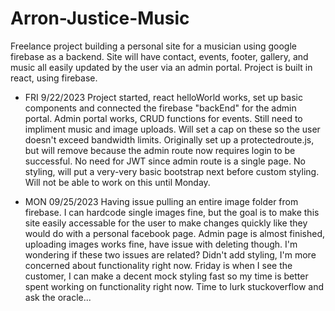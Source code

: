 # Arron-Justice-Music

Freelance project building a personal site for a musician using google firebase as a backend. Site will have contact, events, footer, gallery, and music all easily updated by the user via an admin portal. Project is built in react, using firebase. 

- FRI 9/22/2023
Project started, react helloWorld works, set up basic components and connected the firebase "backEnd" for the admin portal. Admin portal works, CRUD functions for events. Still need to impliment music and image uploads. Will set a cap on these so the user doesn't exceed bandwidth limits. Originally set up a protectedroute.js, but will remove because the admin route now requires login to be successful. No need for JWT since admin route is a single page. No styling, will put a very-very basic bootstrap next before custom styling. Will not be able to work on this until Monday.

- MON 09/25/2023
Having issue pulling an entire image folder from firebase. I can hardcode single images fine, but the goal is to make this site easily accessable for the user to make changes quickly like they would do with a personal facebook page. Admin page is almost finished, uploading images works fine, have issue with deleting though. I'm wondering if these two issues are related? Didn't add styling, I'm more concerned about functionality right now. Friday is when I see the customer, I can make a decent mock styling fast so my time is better spent working on functionality right now. Time to lurk stuckoverflow and ask the oracle...